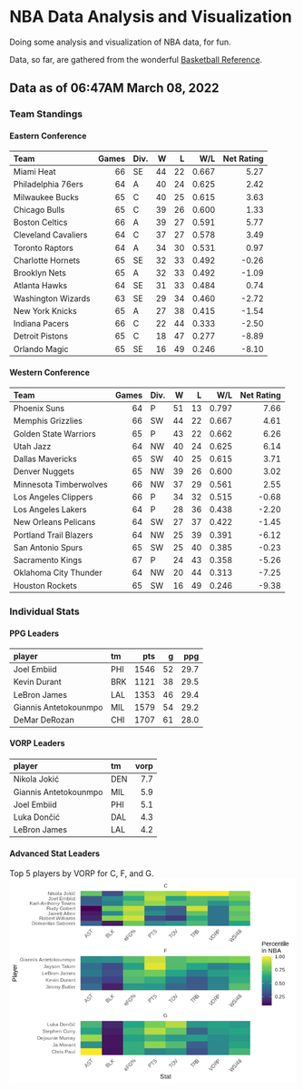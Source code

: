 # NBA Data Analysis and Visualization

Doing some analysis and visualization of NBA data, for fun.

Data, so far, are gathered from the wonderful [Basketball
Reference](https://www.basketball-reference.com/).

## Data as of 06:47AM March 08, 2022

### Team Standings

#### Eastern Conference

| Team                | Games | Div. |  W |  L |   W/L | Net Rating |
| :------------------ | ----: | :--- | -: | -: | ----: | ---------: |
| Miami Heat          |    66 | SE   | 44 | 22 | 0.667 |       5.27 |
| Philadelphia 76ers  |    64 | A    | 40 | 24 | 0.625 |       2.42 |
| Milwaukee Bucks     |    65 | C    | 40 | 25 | 0.615 |       3.63 |
| Chicago Bulls       |    65 | C    | 39 | 26 | 0.600 |       1.33 |
| Boston Celtics      |    66 | A    | 39 | 27 | 0.591 |       5.77 |
| Cleveland Cavaliers |    64 | C    | 37 | 27 | 0.578 |       3.49 |
| Toronto Raptors     |    64 | A    | 34 | 30 | 0.531 |       0.97 |
| Charlotte Hornets   |    65 | SE   | 32 | 33 | 0.492 |     \-0.26 |
| Brooklyn Nets       |    65 | A    | 32 | 33 | 0.492 |     \-1.09 |
| Atlanta Hawks       |    64 | SE   | 31 | 33 | 0.484 |       0.74 |
| Washington Wizards  |    63 | SE   | 29 | 34 | 0.460 |     \-2.72 |
| New York Knicks     |    65 | A    | 27 | 38 | 0.415 |     \-1.54 |
| Indiana Pacers      |    66 | C    | 22 | 44 | 0.333 |     \-2.50 |
| Detroit Pistons     |    65 | C    | 18 | 47 | 0.277 |     \-8.89 |
| Orlando Magic       |    65 | SE   | 16 | 49 | 0.246 |     \-8.10 |

#### Western Conference

| Team                   | Games | Div. |  W |  L |   W/L | Net Rating |
| :--------------------- | ----: | :--- | -: | -: | ----: | ---------: |
| Phoenix Suns           |    64 | P    | 51 | 13 | 0.797 |       7.66 |
| Memphis Grizzlies      |    66 | SW   | 44 | 22 | 0.667 |       4.61 |
| Golden State Warriors  |    65 | P    | 43 | 22 | 0.662 |       6.26 |
| Utah Jazz              |    64 | NW   | 40 | 24 | 0.625 |       6.14 |
| Dallas Mavericks       |    65 | SW   | 40 | 25 | 0.615 |       3.71 |
| Denver Nuggets         |    65 | NW   | 39 | 26 | 0.600 |       3.02 |
| Minnesota Timberwolves |    66 | NW   | 37 | 29 | 0.561 |       2.55 |
| Los Angeles Clippers   |    66 | P    | 34 | 32 | 0.515 |     \-0.68 |
| Los Angeles Lakers     |    64 | P    | 28 | 36 | 0.438 |     \-2.20 |
| New Orleans Pelicans   |    64 | SW   | 27 | 37 | 0.422 |     \-1.45 |
| Portland Trail Blazers |    64 | NW   | 25 | 39 | 0.391 |     \-6.12 |
| San Antonio Spurs      |    65 | SW   | 25 | 40 | 0.385 |     \-0.23 |
| Sacramento Kings       |    67 | P    | 24 | 43 | 0.358 |     \-5.26 |
| Oklahoma City Thunder  |    64 | NW   | 20 | 44 | 0.313 |     \-7.25 |
| Houston Rockets        |    65 | SW   | 16 | 49 | 0.246 |     \-9.38 |

### Individual Stats

#### PPG Leaders

| player                | tm  |  pts |  g |  ppg |
| :-------------------- | :-- | ---: | -: | ---: |
| Joel Embiid           | PHI | 1546 | 52 | 29.7 |
| Kevin Durant          | BRK | 1121 | 38 | 29.5 |
| LeBron James          | LAL | 1353 | 46 | 29.4 |
| Giannis Antetokounmpo | MIL | 1579 | 54 | 29.2 |
| DeMar DeRozan         | CHI | 1707 | 61 | 28.0 |

#### VORP Leaders

| player                | tm  | vorp |
| :-------------------- | :-- | ---: |
| Nikola Jokić          | DEN |  7.7 |
| Giannis Antetokounmpo | MIL |  5.9 |
| Joel Embiid           | PHI |  5.1 |
| Luka Dončić           | DAL |  4.3 |
| LeBron James          | LAL |  4.2 |

#### Advanced Stat Leaders

Top 5 players by VORP for C, F, and G.
![](README_files/figure-gfm/README-unnamed-chunk-7-1.png)<!-- -->
